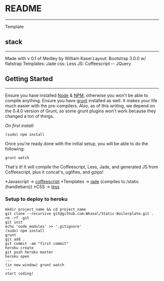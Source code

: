 # README
-----
Template

## stack
-----
Made with v 0.1 of Medley by William Kasel
Layout: Bootstrap 3.0.0 w/ flatstrap
Templates: Jade
css: Less
JS: Coffeescript -- JQuery

## Getting Started
-----
Ensure you have installed [Node](nodejs.org) & [NPM](https://npmjs.org/), otherwise you won't be able to compile anything. Ensure you have [grunt](https://github.com/gruntjs/grunt/) installed as well. It makes your life much easier with the pre-compilers. Also, as of this writing, we depend on the 0.4.0 version of Grunt, so some grunt plugins won't work because they changed a ton of things. 

_On first install:_

  `(sudo) npm install`

Once you're ready done with the initial setup, you will be able to do the following:
  
  `grunt watch`
  
That's it! It will compile the Coffeescript, Less, Jade, and generated JS from Coffeescript, plus it concat's, uglifies, and gzips!

*Javascript -> [coffeescript](js/coffee)
*Templates -> [jade](templates/jade) (compiles to /static (handlebars))
*CSS -> [less](css/less)

### Setup to deploy to heroku

    mkdir project_name && cd project_name
    git clone --recursive git@github.com:Wkasel/Static-Boilerplate.git .
    rm -rf .git
    git init
    echo 'node_modules' >> '.gitignore'
    (sudo) npm install
    grunt
    git add .
    git commit -am "first commit"
    heroku create
    git push heroku master
    heroku open
    ---
    (in new window) grunt watch
    ---
    start coding!
